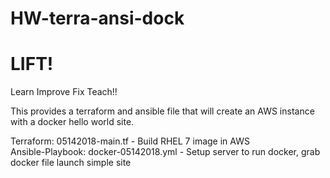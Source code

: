 # HW-terra-ansi-dock
# LIFT!
Learn Improve Fix Teach!!  

This provides a terraform and ansible file that will create an AWS instance with a docker hello world site.  


Terraform: 05142018-main.tf - Build RHEL 7 image in AWS  
Ansible-Playbook: docker-05142018.yml - Setup server to run docker, grab docker file launch simple site  
